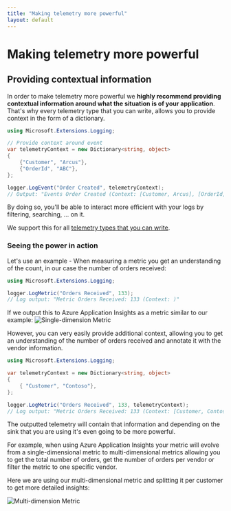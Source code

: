 ```yaml
---
title: "Making telemetry more powerful"
layout: default
---
```


# Making telemetry more powerful

## Providing contextual information

In order to make telemetry more powerful we **highly recommend providing contextual information around what the situation is of your application**. That's why every telemetry type that you can write, allows you to provide context in the form of a dictionary.

```csharp
using Microsoft.Extensions.Logging;

// Provide context around event
var telemetryContext = new Dictionary<string, object>
{
    {"Customer", "Arcus"},
    {"OrderId", "ABC"},
};

logger.LogEvent("Order Created", telemetryContext);
// Output: "Events Order Created (Context: [Customer, Arcus], [OrderId, ABC])"
```

By doing so, you'll be able to interact more efficient with your logs by filtering, searching, ... on it.

We support this for all [telemetry types that you can write](/features/writing-different-telemetry-types).

### Seeing the power in action

Let's use an example - When measuring a metric you get an understanding of the count, in our case the number of orders received:

```csharp
using Microsoft.Extensions.Logging;

logger.LogMetric("Orders Received", 133);
// Log output: "Metric Orders Received: 133 (Context: )"
```

If we output this to Azure Application Insights as a metric similar to our example:
![Single-dimension Metric](/media/single-dimensional-metric.png)

However, you can very easily provide additional context, allowing you to get an understanding of the number of orders received and annotate it with the vendor information.

```csharp
using Microsoft.Extensions.Logging;

var telemetryContext = new Dictionary<string, object>
{
    { "Customer", "Contoso"},
};

logger.LogMetric("Orders Received", 133, telemetryContext);
// Log output: "Metric Orders Received: 133 (Context: [Customer, Contoso])"
```

The outputted telemetry will contain that information and depending on the sink that you are using it's even going to be more powerful.

For example, when using Azure Application Insights your metric will evolve from a single-dimensional metric to multi-dimensional metrics allowing you to get the total number of orders, get the number of orders per vendor or filter the metric to one specific vendor.

Here we are using our multi-dimensional metric and splitting it per customer to get more detailed insights:

![Multi-dimension Metric](/media/multi-dimensional-metrics.png)


